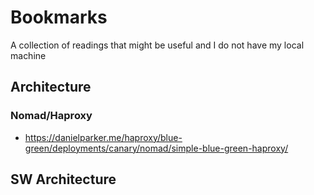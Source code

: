 # Bookmarks

A collection of readings that might be useful and I do not have my local machine

## Architecture

### Nomad/Haproxy
- https://danielparker.me/haproxy/blue-green/deployments/canary/nomad/simple-blue-green-haproxy/

## SW Architecture



